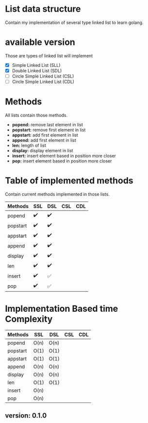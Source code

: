 # List data structure
Contain my implementation of several type linked list to learn golang.

# available version 
Those are types of linked list will implement
- [X] Simple Linked List (SLL)
- [X] Double Linked List (SDL)
- [ ] Circle Simple Linked List (CSL)
- [ ] Circle Simple Linked List (CDL)

# Methods
All lists contain those methods.

- **popend:** remove last element in list
- **popstart:** remove first element in list
- **appstart:** add first element in list
- **append:** add first element in list
- **len:** length of list
- **display:** display element in list
- **insert:** insert element based in position more closer
- **pop:** insert element based in position more closer

# Table of implemented methods
Contain current methods implemented in those lists.

| Methods | SSL | DSL | CSL | CDL |
| ---- | ---- | ---- | ---- | ---- |
| popend | :heavy_check_mark: | :heavy_check_mark: | | |
| popstart| :heavy_check_mark: | :heavy_check_mark: | | |
| appstart | :heavy_check_mark: | :heavy_check_mark: | | |
| append| :heavy_check_mark: | :heavy_check_mark: | | |
| display | :heavy_check_mark: | :heavy_check_mark: | | |
| len| :heavy_check_mark: | :heavy_check_mark: | | |
| insert | :heavy_check_mark: | :white_check_mark: | | |
| pop| :heavy_check_mark: | :white_check_mark: | | |

# Implementation Based time Complexity
| Methods  |  SSL | DSL | CSL | CDL |
| ---- | ---- | ---- | ---- | ---- |
| popend   | O(n) | O(n) | | | 
| popstart | O(1) | O(1) | | |
| appstart | O(1) | O(1) | | |
| append   | O(n) | O(n) | | |
| display  | O(n) | O(n) | | |
| len      | O(1) | O(1) | | |
| insert   | O(n) | | | |
| pop      | O(n) | | | |

## version: 0.1.0
